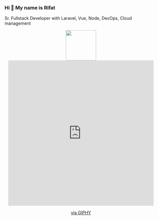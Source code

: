 ### Hi 👋 My name is Rifat
Sr. Fullstack Developer with Laravel, Vue, Node, DevOps, Cloud management

<!--
**rifatcse09/rifatcse09** is a ✨ _special_ ✨ repository because its `README.md` (this file) appears on your GitHub profile.

Here are some ideas to get you started:

- 🔭 I’m currently working on ...
- 🌱 I’m currently learning ...
- 👯 I’m looking to collaborate on ...
- 🤔 I’m looking for help with ...
- 💬 Ask me about ...
- 📫 How to reach me: ...
- 😄 Pronouns: ...
- ⚡ Fun fact: ...
-->
<div id="header" align="center">
  <img src="https://giphy.com/stickers/rbeiindia-transparent-igRW3jH2LcCVzMqi5F" width="100"/>
  <iframe src="https://giphy.com/embed/igRW3jH2LcCVzMqi5F" width="480" height="480" frameBorder="0" class="giphy-embed" allowFullScreen></iframe><p><a href="https://giphy.com/stickers/rbeiindia-transparent-igRW3jH2LcCVzMqi5F">via GIPHY</a></p>
</div>
